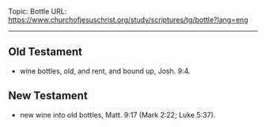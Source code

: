 Topic: Bottle
URL: https://www.churchofjesuschrist.org/study/scriptures/tg/bottle?lang=eng

---

## Old Testament

- wine bottles, old, and rent, and bound up, Josh. 9:4.

## New Testament

- new wine into old bottles, Matt. 9:17 (Mark 2:22; Luke 5:37).


